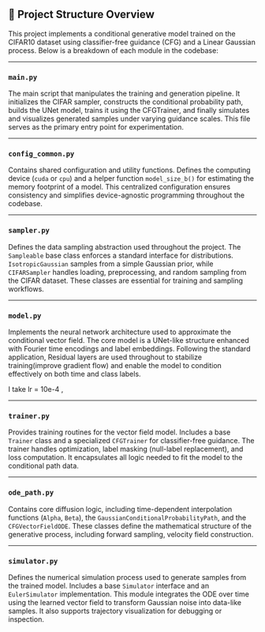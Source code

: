 ## 📁 Project Structure Overview

This project implements a conditional generative model trained on the CIFAR10 dataset using classifier-free guidance (CFG) and a Linear Gaussian process. Below is a breakdown of each module in the codebase:

---

### `main.py`

The main script that manipulates the training and generation pipeline. It initializes the CIFAR sampler, constructs the conditional probability path, builds the UNet model, trains it using the CFGTrainer, and finally simulates and visualizes generated samples under varying guidance scales. This file serves as the primary entry point for experimentation.

---

### `config_common.py`

Contains shared configuration and utility functions. Defines the computing device (`cuda` or `cpu`) and a helper function `model_size_b()` for estimating the memory footprint of a model. This centralized configuration ensures consistency and simplifies device-agnostic programming throughout the codebase.

---

### `sampler.py`

Defines the data sampling abstraction used throughout the project. The `Sampleable` base class enforces a standard interface for distributions. `IsotropicGaussian` samples from a simple Gaussian prior, while `CIFARSampler` handles loading, preprocessing, and random sampling from the CIFAR dataset. These classes are essential for training and sampling workflows.

---

### `model.py`

Implements the neural network architecture used to approximate the conditional vector field. The core model is a UNet-like structure enhanced with Fourier time encodings and label embeddings. Following the standard application, Residual layers are used throughout to stabilize training(improve gradient flow) and enable the model to condition effectively on both time and class labels.

I take lr = 10e-4 , 

---

### `trainer.py`

Provides training routines for the vector field model. Includes a base `Trainer` class and a specialized `CFGTrainer` for classifier-free guidance. The trainer handles optimization, label masking (null-label replacement), and loss computation. It encapsulates all logic needed to fit the model to the conditional path data.

---

### `ode_path.py`

Contains core diffusion logic, including time-dependent interpolation functions (`Alpha`, `Beta`), the `GaussianConditionalProbabilityPath`, and the `CFGVectorFieldODE`. These classes define the mathematical structure of the generative process, including forward sampling, velocity field construction.

---

### `simulator.py`

Defines the numerical simulation process used to generate samples from the trained model. Includes a base `Simulator` interface and an `EulerSimulator` implementation. This module integrates the ODE over time using the learned vector field to transform Gaussian noise into data-like samples. It also supports trajectory visualization for debugging or inspection.

